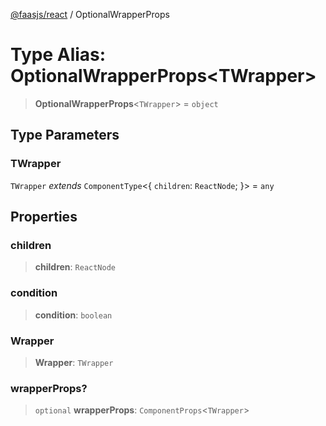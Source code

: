 [@faasjs/react](../README.md) / OptionalWrapperProps

# Type Alias: OptionalWrapperProps\<TWrapper\>

> **OptionalWrapperProps**\<`TWrapper`\> = `object`

## Type Parameters

### TWrapper

`TWrapper` *extends* `ComponentType`\<\{ `children`: `ReactNode`; \}\> = `any`

## Properties

### children

> **children**: `ReactNode`

### condition

> **condition**: `boolean`

### Wrapper

> **Wrapper**: `TWrapper`

### wrapperProps?

> `optional` **wrapperProps**: `ComponentProps`\<`TWrapper`\>
